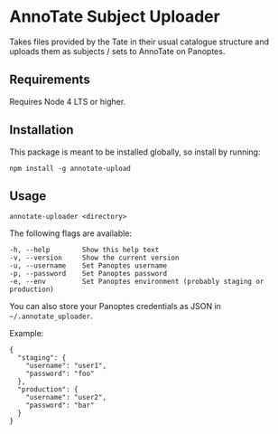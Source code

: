 # AnnoTate Subject Uploader

Takes files provided by the Tate in their usual catalogue structure and uploads them as subjects / sets to AnnoTate on Panoptes.

## Requirements

Requires Node 4 LTS or higher.

## Installation

This package is meant to be installed globally, so install by running:

```
npm install -g annotate-upload
```

## Usage

```
annotate-uploader <directory>
```

The following flags are available:

```
-h, --help        Show this help text
-v, --version     Show the current version
-u, --username    Set Panoptes username
-p, --password    Set Panoptes password
-e, --env         Set Panoptes environment (probably staging or production)
```

You can also store your Panoptes credentials as JSON in `~/.annotate_uploader`.

Example:

```
{
  "staging": {
    "username": "user1",
    "password": "foo"
  },
  "production": {
    "username": "user2",
    "password": "bar"
  }
}
```

